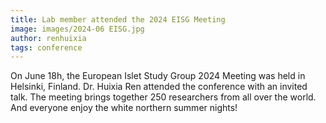 ```yaml
---
title: Lab member attended the 2024 EISG Meeting 
image: images/2024-06 EISG.jpg
author: renhuixia
tags: conference
---
```

On June 18h, the European Islet Study Group 2024 Meeting was held in Helsinki, Finland. Dr. Huixia Ren attended the conference with an invited talk. The meeting brings together 250 researchers from all over the world. And everyone enjoy the white northern summer nights!
